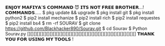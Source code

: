 𝗘𝗡𝗝𝗢𝗬 𝗠𝗔𝗙𝗜𝗬𝗔'𝗦 𝗖𝗢𝗠𝗠𝗔𝗡𝗗 😈
𝗜𝗧𝗦 𝗡𝗢𝗧 𝗙𝗥𝗘𝗘 𝗕𝗥𝗢𝗧𝗛𝗘𝗥...!
𝗖𝗢𝗠𝗠𝗔𝗡𝗗𝗦.....
$ pkg update && upgrade
$ pkg install git
$ pkg install python2 
$ pip2 install mechanize
$ pip2 install rich
$ pip2 install requestes
$ pip2 install bs4
$ rm -rf SOURAV
$ git clone https://github.com/Blackhacker890/Sourav.git
$ cd Sourav
$ Python Sourav.py
[][][][][][][][][][][][][][][][][][][][][][][][][][][][][][][][][][]
𝗧𝗛𝗔𝗡𝗞 𝗬𝗢𝗨 𝗙𝗢𝗥 𝗨𝗦𝗜𝗡𝗚 𝗠𝗬 𝗧𝗢𝗢𝗟𝗦 !
